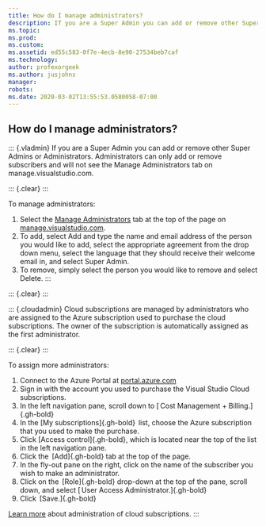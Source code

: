 ```yaml
---
title: How do I manage administrators?
description: If you are a Super Admin you can add or remove other Super Admins or Administrators. Administrators can only add or remove subscribers...
ms.topic: 
ms.prod: 
ms.custom: 
ms.assetid: ed55c583-0f7e-4ecb-8e90-27534beb7caf
ms.technology: 
author: profexorgeek
ms.author: jusjohns
manager: 
robots: 
ms.date: 2020-03-02T13:55:53.0580058-07:00
---
```


## How do I manage administrators?

::: {.vladmin}
If you are a Super Admin you can add or remove other Super Admins or Administrators. Administrators can only add or remove subscribers and will not see the Manage Administrators tab on manage.visualstudio.com.

::: {.clear}
:::

To manage administrators:

1.  Select the [Manage Administrators](https://manage.visualstudio.com/administrators) tab at the top of the page on [manage.visualstudio.com](https://manage.visualstudio.com).
2.  To add, select Add and type the name and email address of the person you would like to add, select the appropriate agreement from the drop down menu, select the language that they should receive their welcome email in, and select Super Admin.
3.  To remove, simply select the person you would like to remove and select Delete.
:::

::: {.clear}
:::

::: {.cloudadmin}
Cloud subscriptions are managed by administrators who are assigned to the Azure subscription used to purchase the cloud subscriptions. The owner of the subscription is automatically assigned as the first administrator.

::: {.clear}
:::

To assign more administrators:

1.  Connect to the Azure Portal at [portal.azure.com](https://portal.azure.com)
2.  Sign in with the account you used to purchase the Visual Studio Cloud subscriptions.
3.  In the left navigation pane, scroll down to [ Cost Management + Billing.]{.gh-bold}
4.  In the [My subscriptions]{.gh-bold}  list, choose the Azure subscription that you used to make the purchase.
5.  Click [Access control]{.gh-bold}, which is located near the top of the list in the left navigation pane.
6.  Click the  [Add]{.gh-bold} tab at the top of the page.
7.  In the fly-out pane on the right, click on the name of the subscriber you wish to make an administrator.
8.  Click on the  [Role]{.gh-bold} drop-down at the top of the pane, scroll down, and select [ User Access Administrator.]{.gh-bold}
9.  Click  [Save.]{.gh-bold}

[Learn more](https://docs.microsoft.com/en-us/visualstudio/subscriptions/cloud-admin) about administration of cloud subscriptions.
:::

